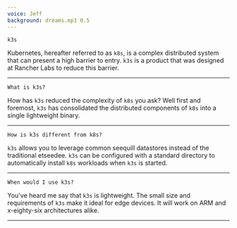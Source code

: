 ```yaml
---
voice: Jeff
background: dreams.mp3 0.5
---
```


```
k3s
```

<!-- Start Script --> 
Kubernetes, hereafter referred to as `k8s`, is a complex distributed system that can present a high barrier to entry.
`k3s` is a product that was designed at Rancher Labs to reduce this barrier. 
<!-- End Script --> 

---

```
What is k3s?
```

<!-- Start Script --> 
How has `k3s` reduced the complexity of `k8s` you ask? Well first and foremost, `k3s` has consolidated the distributed components of `k8s` into a single lightweight binary.
<!-- End Script --> 

---

```
How is k3s different from k8s?
```

<!-- Start Script --> 
`k3s` allows you to leverage common seequill datastores instead of the traditional etseedee.
`k3s` can be configured with a standard directory to automatically install `k8s` workloads when `k3s` is started.
<!-- End Script --> 

---

```
When would I use k3s?
```

<!-- Start Script --> 
You've heard me say that `k3s` is lightweight. The small size and requirements of `k3s` make it ideal for edge devices. It will work on ARM and x-eighty-six architectures alike.
<!-- End Script --> 

---
